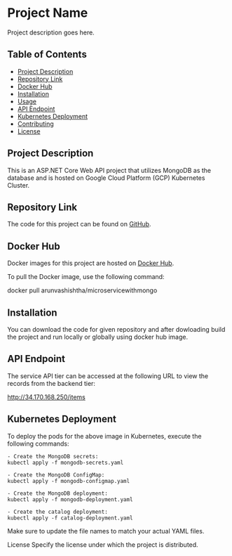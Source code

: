 # Project Name

Project description goes here.

## Table of Contents

- [Project Description](#project-description)
- [Repository Link](#repository-link)
- [Docker Hub](#docker-hub)
- [Installation](#installation)
- [Usage](#usage)
- [API Endpoint](#api-endpoint)
- [Kubernetes Deployment](#kubernetes-deployment)
- [Contributing](#contributing)
- [License](#license)

## Project Description

This is an ASP.NET Core Web API project that utilizes MongoDB as the database and is hosted on Google Cloud Platform (GCP) Kubernetes Cluster.

## Repository Link

The code for this project can be found on [GitHub](https://github.com/ArunVashishtha/MicroService_MongoDB_K8).

## Docker Hub

Docker images for this project are hosted on [Docker Hub](https://hub.docker.com/r/arunvashishtha/microservicewithmongo).

To pull the Docker image, use the following command:

docker pull arunvashishtha/microservicewithmongo

## Installation
You can download the code for given repository and after dowloading build the project and run locally or globally using docker hub image.

## API Endpoint
The service API tier can be accessed at the following URL to view the records from the backend tier:

http://34.170.168.250/items

## Kubernetes Deployment
To deploy the pods for the above image in Kubernetes, execute the following commands:

    - Create the MongoDB secrets:
    kubectl apply -f mongodb-secrets.yaml

    - Create the MongoDB ConfigMap:
    kubectl apply -f mongodb-configmap.yaml

    - Create the MongoDB deployment:
    kubectl apply -f mongodb-deployment.yaml

    - Create the catalog deployment:
    kubectl apply -f catalog-deployment.yaml

Make sure to update the file names to match your actual YAML files.

License
Specify the license under which the project is distributed.




